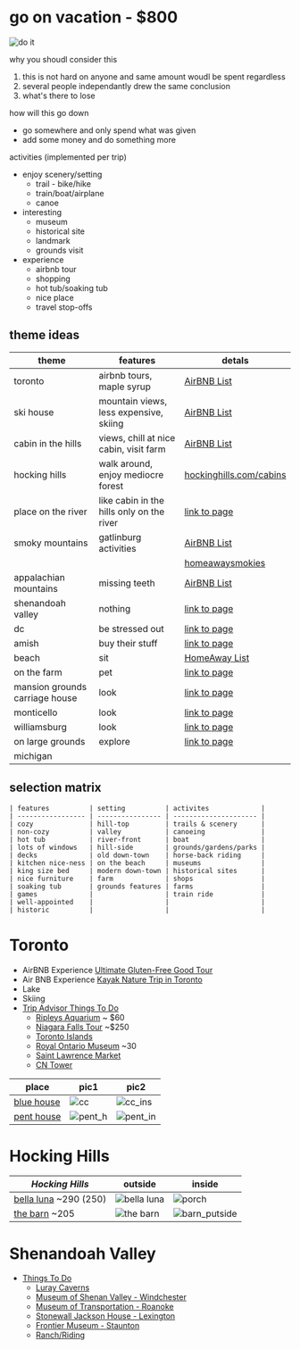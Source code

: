 go on vacation - $800
=======================================================================================

![do it](https://images.duckduckgo.com/iu/?u=http%3A%2F%2Fmedia.riffsy.com%2Fimages%2F0fae8b8616ceebf560aebfae33cefdec%2Ftenor.gif&f=1)

why you shoudl consider this

1. this is not hard on anyone and same amount woudl be spent regardless
2. several people independantly drew the same conclusion
3. what's there to lose

how will this go down

* go somewhere and only spend what was given
* add some money and do something more

activities (implemented per trip)

* enjoy scenery/setting
    * trail - bike/hike
    * train/boat/airplane
    * canoe
* interesting
    * museum
    * historical site
    * landmark
    * grounds visit
* experience
    * airbnb tour
    * shopping
    * hot tub/soaking tub
    * nice place
    * travel stop-offs

## theme ideas
| theme                          | features                                  | detals                                                                                                 |
| ------------------------------ | ----------------------------------------- | ------------------------------------------------------------------------------------------------------ |
| toronto                        | airbnb tours, maple syrup                 | [AirBNB List](https://www.airbnb.com/wishlists/252802933)                                              |
| ski house                      | mountain views, less expensive, skiing    | [AirBNB List](https://www.airbnb.com/wishlists/252878206)                                              |
| cabin in the hills             | views, chill at nice cabin, visit farm    | [AirBNB List](https://www.airbnb.com/wishlists/252708773)                                              |
| hocking hills                  | walk around, enjoy mediocre forest        | [hockinghills.com/cabins](https://www.hockinghills.com/cabins.html)                                    |
| place on the river             | like cabin in the hills only on the river | [link to page]()                                                                                       |
| smoky mountains                | gatlinburg activities                     | [AirBNB List](https://www.airbnb.com/wishlists/252724446)                                              |
|                                |                                           | [homeawaysmokies](https://www.homeaway.com/traveler/th/favorites/5f2ef473-3a47-435f-b0d5-756e0c622d04) |
| appalachian mountains          | missing teeth                             | [AirBNB List](https://www.airbnb.com/wishlists/252708773)                                              |
| shenandoah valley              | nothing                                   | [link to page]()                                                                                       |
| dc                             | be stressed out                           | [link to page]()                                                                                       |
| amish                          | buy their stuff                           | [link to page]()                                                                                       |
| beach                          | sit                                       | [HomeAway List](https://www.homeaway.com/traveler/th/favorites/8deeb5d8-0f6c-4f2a-aa62-3862709befd6)   |
| on the farm                    | pet                                       | [link to page]()                                                                                       |
| mansion grounds carriage house | look                                      | [link to page]()                                                                                       |
| monticello                     | look                                      | [link to page]()                                                                                       |
| williamsburg                   | look                                      | [link to page]()                                                                                       |
| on large grounds               | explore                                   | [link to page]()                                                                                       |
| michigan                       |                                           |                                                                                                        |


## selection matrix
```
| features          | setting          | activites             |
| ----------------- | ---------------- | --------------------- |
| cozy              | hill-top         | trails & scenery      |
| non-cozy          | valley           | canoeing              |
| hot tub           | river-front      | boat                  |
| lots of windows   | hill-side        | grounds/gardens/parks |
| decks             | old down-town    | horse-back riding     |
| kitchen nice-ness | on the beach     | museums               |
| king size bed     | modern down-town | historical sites      |
| nice furniture    | farm             | shops                 |
| soaking tub       | grounds features | farms                 |
| games             |                  | train ride            |
| well-appointed    |                  |                       |
| historic          |                  |                       |
```

Toronto
=======================================================================================================

* AirBNB Experience [Ultimate Gluten-Free Good Tour](https://www.airbnb.com/experiences/72287?source=wl)
* Air BNB Experience [Kayak Nature Trip in Toronto](https://www.airbnb.com/experiences/99992?source=wl)
* Lake
* Skiing
* [Trip Advisor Things To Do](https://www.tripadvisor.com/Attractions-g155019-Activities-Toronto_Ontario.html)
    * [Ripleys Aquarium](https://www.tripadvisor.com/Attraction_Review-g155019-d5031404-Reviews-Ripley_s_Aquarium_Of_Canada-Toronto_Ontario.html) ~ $60
    * [Niagara Falls Tour](https://www.tripadvisor.com/AttractionProductDetail-g155019-d11448318-Niagara_Falls_Day_Trip_from_Toronto-Toronto_Ontario.html) ~$250
    * [Toronto Islands](https://www.tripadvisor.com/Attraction_Review-g155019-d185115-Reviews-Toronto_Islands-Toronto_Ontario.html)
    * [Royal Ontario Museum](https://www.tripadvisor.com/Attraction_Review-g155019-d155481-Reviews-Royal_Ontario_Museum-Toronto_Ontario.html) ~30
    * [Saint Lawrence Market](https://www.tripadvisor.com/Attraction_Review-g155019-d185112-Reviews-St_Lawrence_Market-Toronto_Ontario.html) 
    * [CN Tower](https://www.tripadvisor.com/Attraction_Review-g155019-d155483-Reviews-CN_Tower-Toronto_Ontario.html)


| place                                                                                                                                       | pic1                                                                                                       | pic2                                                                                                        |
| ------------------------------------------------------------------------------------------------------------------------------------------- | ---------------------------------------------------------------------------------------------------------- | ----------------------------------------------------------------------------------------------------------- |
| [blue house](https://www.airbnb.com/rooms/11461586?wl_source=list&wl_id=252802933&role=wishlist_collaborator&adults=1&children=0&infants=0) | ![cc](https://a0.muscache.com/im/pictures/ba45a97c-975b-45e0-95e8-0af230cd65ca.jpg?aki_policy=xx_large)    | ![cc_ins](https://a0.muscache.com/im/pictures/6a95217d-9b71-4048-9609-975af54b1cbb.jpg?aki_policy=x_large)  |
| [pent house](https://www.airbnb.com/rooms/21021909?wl_source=list&wl_id=252802933&role=wishlist_collaborator&adults=1&children=0&infants=0) | ![pent_h](https://a0.muscache.com/im/pictures/e35991dd-667f-4665-92c8-6e972e32eeab.jpg?aki_policy=x_large) | ![pent_in](https://a0.muscache.com/im/pictures/c20f497a-81d5-47dc-b315-e5c87a38e8a8.jpg?aki_policy=x_large) |


Hocking Hills
=======================================================================================================


| _*Hocking Hills*_                                                            | outside                                                                      | inside                                                                        |
| ---------------------------------------------------------------------------- | ---------------------------------------------------------------------------- | ----------------------------------------------------------------------------- |
| [bella luna](http://www.bellalunalogcabin.com/)  ~290 (250)                  | ![bella luna](http://www.bellalunalogcabin.com/images/2011-loftbedroom1.jpg) | ![porch](http://www.bellalunalogcabin.com/images/2011-deck.jpg)               |
| [the barn](https://www.cabinsbythecaves.com/the-barn-pumpkin-ridge.htm) ~205 | ![the barn](https://www.cabinsbythecaves.com/images/pumpkin-ridge_28.jpg)    | ![barn_putside](https://www.cabinsbythecaves.com/images/pumpkin-ridge_12.jpg) |

Shenandoah Valley
=======================================================================================================
* [Things To Do](https://www.tripadvisor.com/Attractions-g3635782-Activities-Shenandoah_Valley_Virginia.html)
    * [Luray Caverns](https://media-cdn.tripadvisor.com/media/photo-f/00/18/5d/82/luray-caverns.jpg)
    * [Museum of Shenan Valley - Windchester](https://www.tripadvisor.com/Attraction_Review-g58318-d561581-Reviews-Museum_of_the_Shenandoah_Valley-Winchester_Virginia.html)
    * [Museum of Transportation - Roanoke](https://www.tripadvisor.com/Attraction_Review-g58134-d278984-Reviews-Virginia_Museum_of_Transportation-Roanoke_Virginia.html)
    * [Stonewall Jackson House - Lexington](https://www.tripadvisor.com/Attraction_Review-g57896-d207461-Reviews-Stonewall_Jackson_House-Lexington_Virginia.html)
    * [Frontier Museum - Staunton](https://www.tripadvisor.com/Attraction_Review-g58210-d270608-Reviews-Frontier_Culture_Museum-Staunton_Virginia.html)
    * [Ranch/Riding](http://www.therockingsranch.com/)